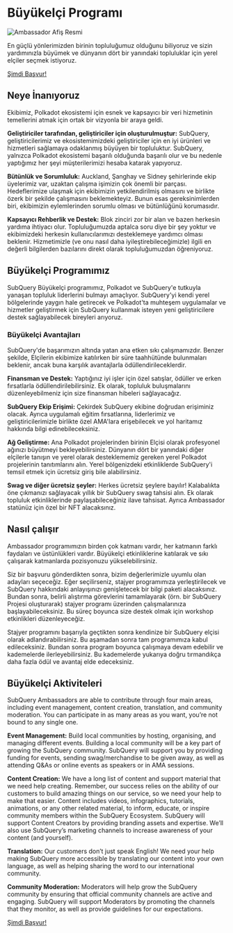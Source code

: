 # Büyükelçi Programı

![Ambassador Afiş Resmi](/assets/img/ambassador_banner.png)

En güçlü yönlerimizden birinin topluluğumuz olduğunu biliyoruz ve sizin yardımınızla büyümek ve dünyanın dört bir yanındaki topluluklar için yerel elçiler seçmek istiyoruz.

[Şimdi Başvur!](https://forms.gle/GXBbJ6LDpNfM2v1X6)

## Neye İnanıyoruz

Ekibimiz, Polkadot ekosistemi için esnek ve kapsayıcı bir veri hizmetinin temellerini atmak için ortak bir vizyonla bir araya geldi.

**Geliştiriciler tarafından, geliştiriciler için oluşturulmuştur:** SubQuery, geliştiricilerimiz ve ekosistemimizdeki geliştiriciler için en iyi ürünleri ve hizmetleri sağlamaya odaklanmış büyüyen bir topluluktur. SubQuery, yalnızca Polkadot ekosistemi başarılı olduğunda başarılı olur ve bu nedenle yaptığımız her şeyi müşterilerimizi hesaba katarak yapıyoruz.

**Bütünlük ve Sorumluluk:** Auckland, Şanghay ve Sidney şehirlerinde ekip üyelerimiz var, uzaktan çalışma işimizin çok önemli bir parçası. Hedeflerimize ulaşmak için ekibimizin yetkilendirilmiş olmasını ve birlikte özerk bir şekilde çalışmasını beklemekteyiz. Bunun esas gereksinimlerden biri, ekibimizin eylemlerinden sorumlu olması ve bütünlüğünü korumasıdır.

**Kapsayıcı Rehberlik ve Destek:** Blok zinciri zor bir alan ve bazen herkesin yardıma ihtiyacı olur. Topluluğumuzda aptalca soru diye bir şey yoktur ve ekibimizdeki herkesin kullanıcılarımızı desteklemeye yardımcı olması beklenir. Hizmetimizle (ve onu nasıl daha iyileştirebileceğimizle) ilgili en değerli bilgilerden bazılarını direkt olarak topluluğumuzdan öğreniyoruz.

## Büyükelçi Programımız

SubQuery Büyükelçi programımız, Polkadot ve SubQuery'e tutkuyla yanaşan topluluk liderlerini bulmayı amaçlıyor. SubQuery'yi kendi yerel bölgelerinde yaygın hale getirecek ve Polkadot'ta muhteşem uygulamalar ve hizmetler geliştirmek için SubQuery kullanmak isteyen yeni geliştiricilere destek sağlayabilecek bireyleri arıyoruz.

### Büyükelçi Avantajları

SubQuery'de başarımızın altında yatan ana etken sıkı çalışmamızdır. Benzer şekilde, Elçilerin ekibimize katılırken bir süre taahhütünde bulunmaları beklenir, ancak buna karşılık avantajlarla ödüllendirileceklerdir.

**Finansman ve Destek:** Yaptığınız iyi işler için özel satışlar, ödüller ve erken fırsatlarla ödüllendirilebilirsiniz. Ek olarak, topluluk buluşmalarını düzenleyebilmeniz için size finansman hibeleri sağlayacağız.

**SubQuery Ekip Erişimi:** Çekirdek SubQuery ekibine doğrudan erişiminiz olacak. Ayrıca uygulamalı eğitim fırsatlarına, liderlerimiz ve geliştiricilerimizle birlikte özel AMA'lara erişebilecek ve yol haritamız hakkında bilgi edinebileceksiniz.

**Ağ Geliştirme:** Ana Polkadot projelerinden birinin Elçisi olarak profesyonel ağınızı büyütmeyi bekleyebilirsiniz. Dünyanın dört bir yanındaki diğer elçilerle tanışın ve yerel olarak desteklememiz gereken yerel Polkadot projelerinin tanıtımlarını alın. Yerel bölgenizdeki etkinliklerde SubQuery'i temsil etmek için ücretsiz giriş bile alabilirsiniz.

**Swag ve diğer ücretsiz şeyler:** Herkes ücretsiz şeylere bayılır! Kalabalıkta öne çıkmanızı sağlayacak yıllık bir SubQuery swag tahsisi alın. Ek olarak topluluk etkinliklerinde paylaşabileceğiniz ilave tahsisat. Ayrıca Ambassador statünüz için özel bir NFT alacaksınız.

## Nasıl çalışır

Ambassador programımızın birden çok katmanı vardır, her katmanın farklı faydaları ve üstünlükleri vardır. Büyükelçi etkinliklerine katılarak ve sıkı çalışarak katmanlarda pozisyonuzu yükselebilirsiniz.

Siz bir başvuru gönderdikten sonra, bizim değerlerimizle uyumlu olan adayları seçeceğiz. Eğer seçilirseniz, stajyer programımıza yerleştirilecek ve SubQuery hakkındaki anlayışınızı genişletecek bir bilgi paketi alacaksınız. Bundan sonra, belirli alıştırma görevlerini tamamlayarak (örn. bir SubQuery Projesi oluşturarak) stajyer programı üzerinden çalışmalarınıza başlayabileceksiniz. Bu süreç boyunca size destek olmak için workshop etkinlikleri düzenleyeceğiz.

Stajyer programını başarıyla geçtikten sonra kendinize bir SubQuery elçisi olarak adlandırabilirsiniz. Bu aşamadan sonra tam programımıza kabul edileceksiniz. Bundan sonra program boyunca çalışmaya devam edebilir ve kademelerde ilerleyebilirsiniz. Bu kademelerde yukarıya doğru tırmandıkça daha fazla ödül ve avantaj elde edeceksiniz.

## Büyükelçi Aktiviteleri

SubQuery Ambassadors are able to contribute through four main areas, including event management, content creation, translation, and community moderation. You can participate in as many areas as you want, you’re not bound to any single one.

**Event Management:** Build local communities by hosting, organising, and managing different events. Building a local community will be a key part of growing the SubQuery community. SubQuery will support you by providing funding for events, sending swag/merchandise to be given away, as well as attending Q&As or online events as speakers or in AMA sessions.

**Content Creation:** We have a long list of content and support material that we need help creating. Remember, our success relies on the ability of our customers to build amazing things on our service, so we need your help to make that easier. Content includes videos, infographics, tutorials, animations, or any other related material, to inform, educate, or inspire community members within the SubQuery Ecosystem. SubQuery will support Content Creators by providing branding assets and expertise. We’ll also use SubQuery’s marketing channels to increase awareness of your content (and yourself).

**Translation:** Our customers don’t just speak English! We need your help making SubQuery more accessible by translating our content into your own language, as well as helping sharing the word to our international community.

**Community Moderation:** Moderators will help grow the SubQuery community by ensuring that official community channels are active and engaging. SubQuery will support Moderators by promoting the channels that they monitor, as well as provide guidelines for our expectations.

[Şimdi Başvur!](https://forms.gle/GXBbJ6LDpNfM2v1X6)
